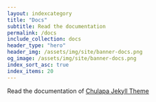 ```yaml
---
layout: indexcategory
title: "Docs"
subtitle: Read the documentation
permalink: /docs
include_collection: docs
header_type: "hero"
header_img: /assets/img/site/banner-docs.png
og_image: /assets/img/site/banner-docs.png
index_sort_asc: true
index_items: 20
---
```


Read the documentation of <a href="https://dieghernan.github.io/chulapa"><span class="chulapa">Chulapa</span> Jekyll Theme</a>

